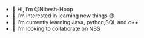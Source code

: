 - 👋 Hi, I’m @Nibesh-Hoop
- 👀 I’m interested in learning new things 😍
- 🌱 I’m currently learning Java, python,SQL and c++
- 💞️ I’m looking to collaborate on NBS

<!---
nbs-hoop/nbs-hoop is a ✨ special ✨ repository because its `README.md` (this file) appears on your GitHub profile.
You can click the Preview link to take a look at your changes.
--->
